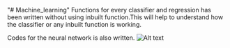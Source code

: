 "# Machine_learning" 
Functions for every classifier and regression has been written without using inbuilt function.This will help to understand how the classifier or any inbuilt function is working.

Codes for the neural network is also written.
![Alt text]([https://www.google.com/url?sa=i&url=https%3A%2F%2Fwww.geeksforgeeks.org%2Fmachine-learning-algorithms%2F&psig=AOvVaw3Z4Ce8NBm-7f4fVS_MqrNx&ust=1709185953664000&source=images&cd=vfe&opi=89978449&ved=0CBEQjRxqFwoTCIDvlY2szYQDFQAAAAAdAAAAABAD](https://media.geeksforgeeks.org/wp-content/uploads/20230808130011/Machine-Learning-Algorithms1-(1).webp)https://media.geeksforgeeks.org/wp-content/uploads/20230808130011/Machine-Learning-Algorithms1-(1).webp)
